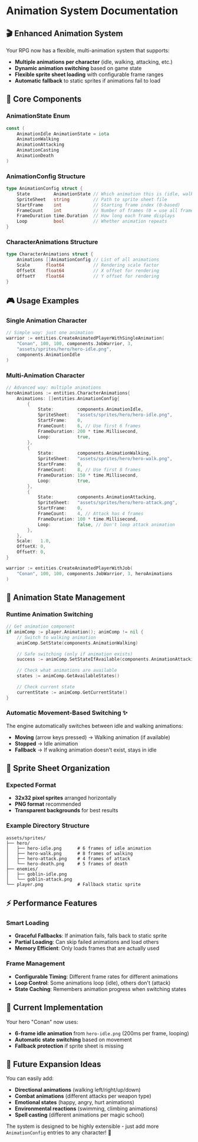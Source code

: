 # Animation System Documentation

## 🎬 **Enhanced Animation System**

Your RPG now has a flexible, multi-animation system that supports:
- **Multiple animations per character** (idle, walking, attacking, etc.)
- **Dynamic animation switching** based on game state
- **Flexible sprite sheet loading** with configurable frame ranges
- **Automatic fallback** to static sprites if animations fail to load

## 🔧 **Core Components**

### **AnimationState Enum**
```go
const (
    AnimationIdle AnimationState = iota
    AnimationWalking
    AnimationAttacking
    AnimationCasting
    AnimationDeath
)
```

### **AnimationConfig Structure**
```go
type AnimationConfig struct {
    State         AnimationState // Which animation this is (idle, walking, etc.)
    SpriteSheet   string         // Path to sprite sheet file
    StartFrame    int            // Starting frame index (0-based)
    FrameCount    int            // Number of frames (0 = use all frames)
    FrameDuration time.Duration  // How long each frame displays
    Loop          bool           // Whether animation repeats
}
```

### **CharacterAnimations Structure**
```go
type CharacterAnimations struct {
    Animations []AnimationConfig // List of all animations
    Scale      float64           // Rendering scale factor
    OffsetX    float64           // X offset for rendering
    OffsetY    float64           // Y offset for rendering
}
```

## 🎮 **Usage Examples**

### **Single Animation Character**
```go
// Simple way: just one animation
warrior := entities.CreateAnimatedPlayerWithSingleAnimation(
    "Conan", 100, 100, components.JobWarrior, 3,
    "assets/sprites/hero/hero-idle.png", 
    components.AnimationIdle
)
```

### **Multi-Animation Character**
```go
// Advanced way: multiple animations
heroAnimations := entities.CharacterAnimations{
    Animations: []entities.AnimationConfig{
        {
            State:         components.AnimationIdle,
            SpriteSheet:   "assets/sprites/hero/hero-idle.png",
            StartFrame:    0,
            FrameCount:    6, // Use first 6 frames
            FrameDuration: 200 * time.Millisecond,
            Loop:          true,
        },
        {
            State:         components.AnimationWalking,
            SpriteSheet:   "assets/sprites/hero/hero-walk.png",
            StartFrame:    0,
            FrameCount:    8, // Use first 8 frames
            FrameDuration: 150 * time.Millisecond,
            Loop:          true,
        },
        {
            State:         components.AnimationAttacking,
            SpriteSheet:   "assets/sprites/hero/hero-attack.png",
            StartFrame:    0,
            FrameCount:    4, // Attack has 4 frames
            FrameDuration: 100 * time.Millisecond,
            Loop:          false, // Don't loop attack animation
        },
    },
    Scale:   1.0,
    OffsetX: 0,
    OffsetY: 0,
}

warrior := entities.CreateAnimatedPlayerWithJob(
    "Conan", 100, 100, components.JobWarrior, 3, heroAnimations
)
```

## 🔄 **Animation State Management**

### **Runtime Animation Switching**
```go
// Get animation component
if animComp := player.Animation(); animComp != nil {
    // Switch to walking animation
    animComp.SetState(components.AnimationWalking)
    
    // Safe switching (only if animation exists)
    success := animComp.SetStateIfAvailable(components.AnimationAttacking)
    
    // Check what animations are available
    states := animComp.GetAvailableStates()
    
    // Check current state
    currentState := animComp.GetCurrentState()
}
```

### **Automatic Movement-Based Switching** ✨
The engine automatically switches between idle and walking animations:
- **Moving** (arrow keys pressed) → Walking animation (if available)
- **Stopped** → Idle animation
- **Fallback** → If walking animation doesn't exist, stays in idle

## 📁 **Sprite Sheet Organization**

### **Expected Format**
- **32x32 pixel sprites** arranged horizontally
- **PNG format** recommended
- **Transparent backgrounds** for best results

### **Example Directory Structure**
```
assets/sprites/
├── hero/
│   ├── hero-idle.png      # 6 frames of idle animation
│   ├── hero-walk.png      # 8 frames of walking
│   ├── hero-attack.png    # 4 frames of attack
│   └── hero-death.png     # 5 frames of death
├── enemies/
│   ├── goblin-idle.png
│   └── goblin-attack.png
└── player.png             # Fallback static sprite
```

## ⚡ **Performance Features**

### **Smart Loading**
- **Graceful Fallbacks**: If animation fails, falls back to static sprite
- **Partial Loading**: Can skip failed animations and load others
- **Memory Efficient**: Only loads frames that are actually used

### **Frame Management**
- **Configurable Timing**: Different frame rates for different animations
- **Loop Control**: Some animations loop (idle), others don't (attack)
- **State Caching**: Remembers animation progress when switching states

## 🎯 **Current Implementation**

Your hero "Conan" now uses:
- **6-frame idle animation** from `hero-idle.png` (200ms per frame, looping)
- **Automatic state switching** based on movement
- **Fallback protection** if sprite sheet is missing

## 🚀 **Future Expansion Ideas**

You can easily add:
- **Directional animations** (walking left/right/up/down)
- **Combat animations** (different attacks per weapon type)
- **Emotional states** (happy, angry, hurt animations)
- **Environmental reactions** (swimming, climbing animations)
- **Spell casting** (different animations per magic school)

The system is designed to be highly extensible - just add more `AnimationConfig` entries to any character! 🎨